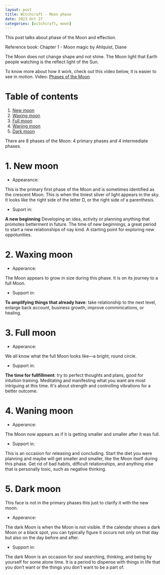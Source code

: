 ```yaml
---
layout: post
title: Witchcraft - Moon phase
date: 2023 Oct 27
categories: [witchcraft, moon]
---
```


This post talks about phase of the Moon and effection.

Reference book: Chapter 1 - Moon magic by Ahlquist, Diane 

The Moon does not change shape and not shine. The Moon light that Earth people watching is the reflect light of the Sun.

To know more about how it work, check out this video below, it is easier to see in motion.
Video: [Phases of the Moon](https://www.youtube.com/watch?v=mQwvHn_qkBA)

# Table of contents

1. [New moon](#new-moon)
2. [Waxing moon](#waxing-moon)
3. [Full moon](#full-moon)
4. [Waning moon](#waning-moon)
5. [Dark moon](#5-dark-moon)

There are 8 phases of the Moon: 4 primary phases and 4 intermediate phases.

# 1. New moon <a name = 'New-moon'> </a>
- Appearance: 

<!-- picture update - New moon -->

This is the primary first phase of the Moon and is sometimes identified as the crescent Moon. This is when the tiniest sliver of light appears in the sky. It looks like the right side of the letter D, or the right side of a parenthesis. 

- Suport in:

**A new beginning**
Developing an idea, activity or planning anything that promotes betterment in future. The time of new beginnings, a great period to start a new relationships of nay kind. A starting point for exploring new oppotunities. 

# 2. Waxing moon <a name = 'Waxing-moon'> </a>
- Apperance:

<!-- picture update - waxing moon -->

The Moon appears to grow in size during this phase. It is on its journey to a full Moon. 

- Support in:

**To amplifying things that already have**: take relationship to the next level, enlarge back account, business growth, improve comminications, or healing.

# 3. Full moon <a name = 'Full-moon'> </a> 
- Apperance:

<!-- picture update - full moon -->

We all know what the full Moon looks like—a bright, round circle.

- Support in:

**The time for fullfillment**: try to perfect thoughts and plans, good for intuition training. Meditating and manifesting what you want are most intriguing at this time. It's about strength and controlling vibrations for a better outcome.

# 4. Waning moon <a name = 'Waning-moon'> </a>
- Apperance:

<!-- picture update - waning moon -->

The Moon now appears as if it is getting smaller and smaller after it was full.

- Support in: 

This is an occasion for releasing and concluding. Start the diet you were planning and maybe will get smaller and smaller, like the Moon itself during this phase. Get rid of bad habits, difficult relationships, and anything else that is personally toxic, such as negative thinking.

# 5. Dark moon <a name = 'Dark-moon'> </a>

This face is not in the primary phases this just to clarify it with the new moon.

- Apperance:

<!-- picture update - dark moon -->

The dark Moon is when the Moon is not visible. If the calendar shows a dark Moon or a black spot, you can typically figure it occurs not only on that day but also on the day before and after.

- Support in:

The dark Moon is an occasion for soul searching, thinking, and being by yourself for some alone time. It is a period to dispense with things in life that you don’t want or the things you don’t want to be a part of.



